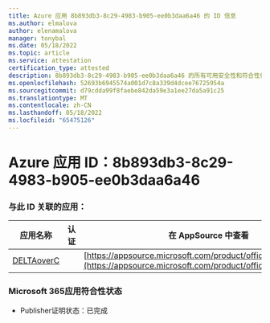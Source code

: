 ```yaml
---
title: Azure 应用 8b893db3-8c29-4983-b905-ee0b3daa6a46 的 ID 信息
ms.author: elmalova
author: elenamalova
manager: tonybal
ms.date: 05/18/2022
ms.topic: article
ms.service: attestation
certification_type: attested
description: 8b893db3-8c29-4983-b905-ee0b3daa6a46 的所有可用安全性和符合性信息信息。
ms.openlocfilehash: 52693b6945574a001d7c8a339d4dcee76725954a
ms.sourcegitcommit: d79cdda99f8faebe842da59e3a1ee27da5a91c25
ms.translationtype: MT
ms.contentlocale: zh-CN
ms.lasthandoff: 05/18/2022
ms.locfileid: "65475126"
---
```

# <a name="azure-app-id-8b893db3-8c29-4983-b905-ee0b3daa6a46"></a>Azure 应用 ID：8b893db3-8c29-4983-b905-ee0b3daa6a46


### <a name="apps-associated-with-this-id"></a>与此 ID 关联的应用：
| **应用名称** | **认证** | **在 AppSource 中查看** |
|--------------|---------------|-----------------------|
| [DELTAoverC](../forward/WA200003286.md) |  | [https://appsource.microsoft.com/product/office/WA200003286](https://appsource.microsoft.com/product/office/WA200003286) |

### <a name="microsoft-365-app-compliance-status"></a>Microsoft 365应用符合性状态
- Publisher证明状态：已完成
